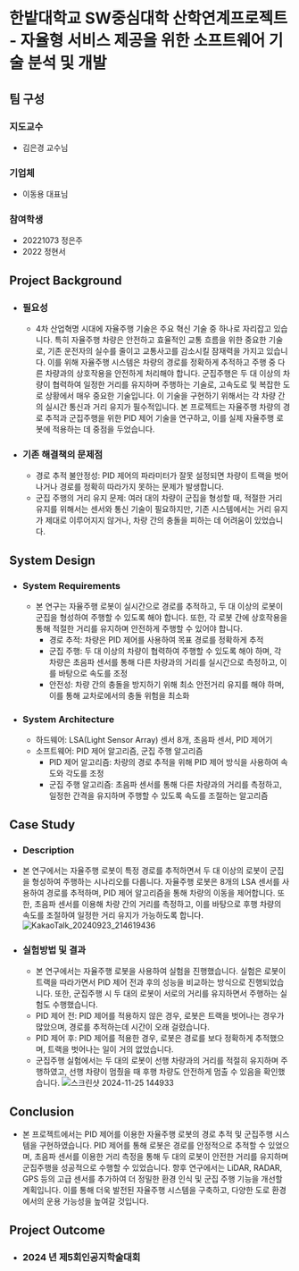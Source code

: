 # 한밭대학교 SW중심대학 산학연계프로젝트 - 자율형 서비스 제공을 위한 소프트웨어 기술 분석 및 개발

## **팀 구성**
### 지도교수
 - 김은경 교수님

### 기업체 
 - 이동용 대표님

### 참여학생
 - 20221073 정은주
 - 2022 정현서

## Project Background
- ### 필요성
  - 4차 산업혁명 시대에 자율주행 기술은 주요 혁신 기술 중 하나로 자리잡고 있습니다. 특히 자율주행 차량은 안전하고 효율적인 교통 흐름을 위한 중요한 기술로, 기존 운전자의 실수를 줄이고 교통사고를 감소시킬 잠재력을 가지고 있습니다. 이를 위해 자율주행 시스템은 차량의 경로를 정확하게 추적하고 주행 중 다른 차량과의 상호작용을 안전하게 처리해야 합니다.
군집주행은 두 대 이상의 차량이 협력하여 일정한 거리를 유지하며 주행하는 기술로, 고속도로 및 복잡한 도로 상황에서 매우 중요한 기술입니다. 이 기술을 구현하기 위해서는 각 차량 간의 실시간 통신과 거리 유지가 필수적입니다. 본 프로젝트는 자율주행 차량의 경로 추적과 군집주행을 위한 PID 제어 기술을 연구하고, 이를 실제 자율주행 로봇에 적용하는 데 중점을 두었습니다.
    
- ### 기존 해결책의 문제점
  - 경로 추적 불안정성: PID 제어의 파라미터가 잘못 설정되면 차량이 트랙을 벗어나거나 경로를 정확히 따라가지 못하는 문제가 발생합니다.
  - 군집 주행의 거리 유지 문제: 여러 대의 차량이 군집을 형성할 때, 적절한 거리 유지를 위해서는 센서와 통신 기술이 필요하지만, 기존 시스템에서는 거리 유지가 제대로 이루어지지 않거나, 차량 간의 충돌을 피하는 데 어려움이 있었습니다.
  
  
## System Design
  - ### System Requirements
    - 본 연구는 자율주행 로봇이 실시간으로 경로를 추적하고, 두 대 이상의 로봇이 군집을 형성하여 주행할 수 있도록 해야 합니다. 또한, 각 로봇 간에 상호작용을 통해 적절한 거리를 유지하며 안전하게 주행할 수 있어야 합니다.
      - 경로 추적: 차량은 PID 제어를 사용하여 목표 경로를 정확하게 추적
      - 군집 주행: 두 대 이상의 차량이 협력하여 주행할 수 있도록 해야 하며, 각 차량은 초음파 센서를 통해 다른 차량과의 거리를 실시간으로 측정하고, 이를 바탕으로 속도를 조정
      - 안전성: 차량 간의 충돌을 방지하기 위해 최소 안전거리 유지를 해야 하며, 이를 통해 교차로에서의 충돌 위험을 최소화
  - ### System Architecture
    - 하드웨어: LSA(Light Sensor Array) 센서 8개, 초음파 센서, PID 제어기
    - 소프트웨어: PID 제어 알고리즘, 군집 주행 알고리즘
      - PID 제어 알고리즘: 차량의 경로 추적을 위해 PID 제어 방식을 사용하여 속도와 각도를 조정
      - 군집 주행 알고리즘: 초음파 센서를 통해 다른 차량과의 거리를 측정하고, 일정한 간격을 유지하며 주행할 수 있도록 속도를 조절하는 알고리즘
      
    
## Case Study
  - ### Description
  - 본 연구에서는 자율주행 로봇이 특정 경로를 추적하면서 두 대 이상의 로봇이 군집을 형성하여 주행하는 시나리오를 다룹니다. 자율주행 로봇은 8개의 LSA 센서를 사용하여 경로를 추적하며, PID 제어 알고리즘을 통해 차량의 이동을 제어합니다. 또한, 초음파 센서를 이용해 차량 간의 거리를 측정하고, 이를 바탕으로 후행 차량의 속도를 조절하여 일정한 거리 유지가 가능하도록 합니다.
    ![KakaoTalk_20240923_214619436](https://github.com/user-attachments/assets/73b0a592-7325-4711-ad47-6df2fc80237d)

  - ### 실험방법 및 결과
    - 본 연구에서는 자율주행 로봇을 사용하여 실험을 진행했습니다. 실험은 로봇이 트랙을 따라가면서 PID 제어 전과 후의 성능을 비교하는 방식으로 진행되었습니다. 또한, 군집주행 시 두 대의 로봇이 서로의 거리를 유지하면서 주행하는 실험도 수행했습니다.
     - PID 제어 전: PID 제어를 적용하지 않은 경우, 로봇은 트랙을 벗어나는 경우가 많았으며, 경로를 추적하는데 시간이 오래 걸렸습니다.
     - PID 제어 후: PID 제어를 적용한 경우, 로봇은 경로를 보다 정확하게 추적했으며, 트랙을 벗어나는 일이 거의 없었습니다.
     - 군집주행 실험에서는 두 대의 로봇이 선행 차량과의 거리를 적절히 유지하며 주행하였고, 선행 차량이 멈췄을 때 후행 차량도 안전하게 멈출 수 있음을 확인했습니다.
    ![스크린샷 2024-11-25 144933](https://github.com/user-attachments/assets/e4ee3539-d568-4afe-bc90-788230d69677)

  
  
## Conclusion
  - 본 프로젝트에서는 PID 제어를 이용한 자율주행 로봇의 경로 추적 및 군집주행 시스템을 구현하였습니다. PID 제어를 통해 로봇은 경로를 안정적으로 추적할 수 있었으며, 초음파 센서를 이용한 거리 측정을 통해 두 대의 로봇이 안전한 거리를 유지하며 군집주행을 성공적으로 수행할 수 있었습니다.
향후 연구에서는 LiDAR, RADAR, GPS 등의 고급 센서를 추가하여 더 정밀한 환경 인식 및 군집 주행 기능을 개선할 계획입니다. 이를 통해 더욱 발전된 자율주행 시스템을 구축하고, 다양한 도로 환경에서의 운용 가능성을 높여갈 것입니다.
    
  
## Project Outcome
- ### 2024 년 제5회인공지학술대회 

